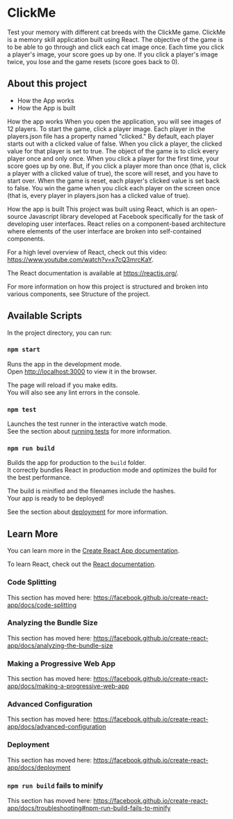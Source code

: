 
# ClickMe

Test your memory with different cat breeds with the ClickMe game. ClickMe is a memory skill application built using React. The objective of the game is to be able to go through and click each cat image once. Each time you click a player's image, your score goes up by one. If you click a player's image twice, you lose and the game resets (score goes back to 0).

## About this project 
- How the App works
- How the App is built

How the app works
When you open the application, you will see images of 12 players. To start the game, click a player image. Each player in the players.json file has a property named "clicked." By default, each player starts out with a clicked value of false. When you click a player, the clicked value for that player is set to true. The object of the game is to click every player once and only once. When you click a player for the first time, your score goes up by one. But, if you click a player more than once (that is, click a player with a clicked value of true), the score will reset, and you have to start over. When the game is reset, each player's clicked value is set back to false. You win the game when you click each player on the screen once (that is, every player in players.json has a clicked value of true).

How the app is built
This project was built using React, which is an open-source Javascript library developed at Facebook specifically for the task of developing user interfaces. React relies on a component-based architecture where elements of the user interface are broken into self-contained components.

For a high level overview of React, check out this video: https://www.youtube.com/watch?v=x7cQ3mrcKaY.

The React documentation is available at https://reactjs.org/.

For more information on how this project is structured and broken into various components, see Structure of the project.

## Available Scripts

In the project directory, you can run:

### `npm start`

Runs the app in the development mode.<br>
Open [http://localhost:3000](http://localhost:3000) to view it in the browser.

The page will reload if you make edits.<br>
You will also see any lint errors in the console.

### `npm test`

Launches the test runner in the interactive watch mode.<br>
See the section about [running tests](https://facebook.github.io/create-react-app/docs/running-tests) for more information.

### `npm run build`

Builds the app for production to the `build` folder.<br>
It correctly bundles React in production mode and optimizes the build for the best performance.

The build is minified and the filenames include the hashes.<br>
Your app is ready to be deployed!

See the section about [deployment](https://facebook.github.io/create-react-app/docs/deployment) for more information.


## Learn More

You can learn more in the [Create React App documentation](https://facebook.github.io/create-react-app/docs/getting-started).

To learn React, check out the [React documentation](https://reactjs.org/).

### Code Splitting

This section has moved here: https://facebook.github.io/create-react-app/docs/code-splitting

### Analyzing the Bundle Size

This section has moved here: https://facebook.github.io/create-react-app/docs/analyzing-the-bundle-size

### Making a Progressive Web App

This section has moved here: https://facebook.github.io/create-react-app/docs/making-a-progressive-web-app

### Advanced Configuration

This section has moved here: https://facebook.github.io/create-react-app/docs/advanced-configuration

### Deployment

This section has moved here: https://facebook.github.io/create-react-app/docs/deployment

### `npm run build` fails to minify

This section has moved here: https://facebook.github.io/create-react-app/docs/troubleshooting#npm-run-build-fails-to-minify
